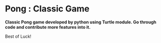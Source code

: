 # Pong : Classic Game

**Classic Pong game developed by python using Turtle module.
Go through code and contribute more features into it.**

Best of Luck!


